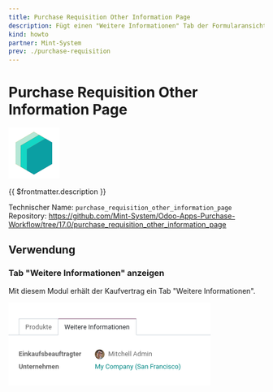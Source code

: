 ```yaml
---
title: Purchase Requisition Other Information Page
description: Fügt einen "Weitere Informationen" Tab der Formularansicht hinzu.
kind: howto
partner: Mint-System
prev: ./purchase-requisition
---
```


# Purchase Requisition Other Information Page

![icon_oms_box](attachments/icons_odoo_mint_system.png)

{{ $frontmatter.description }}

Technischer Name: `purchase_requisition_other_information_page`\
Repository: <https://github.com/Mint-System/Odoo-Apps-Purchase-Workflow/tree/17.0/purchase_requisition_other_information_page>

## Verwendung

### Tab "Weitere Informationen" anzeigen

Mit diesem Modul erhält der Kaufvertrag ein Tab "Weitere Informationen".

![](attachments/Purchase%20Requisition%20Other%20Information%20Page.png)
